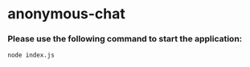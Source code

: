 # anonymous-chat

### Please use the following command to start the application:
```bash
node index.js
